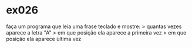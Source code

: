 # ex026
faça um programa que leia uma frase teclado e mostre: > quantas vezes aparece a letra "A" > em que posição ela aparece a primeira vez > em que posição ela aparece ùltima vez
